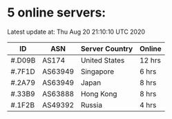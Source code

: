 # 5 online servers:

Latest update at: Thu Aug 20 21:10:10 UTC 2020

| ID | ASN | Server Country | Online |
| -- | --- | -------------- | ------ |
| #.D09B | AS174 | United States | 12 hrs |
| #.7F1D | AS63949 | Singapore | 6 hrs |
| #.2A79 | AS63949 | Japan | 8 hrs |
| #.33B9 | AS63888 | Hong Kong | 8 hrs |
| #.1F2B | AS49392 | Russia | 4 hrs |

